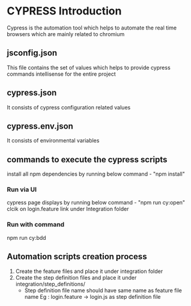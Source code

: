 # CYPRESS Introduction

Cypress is the automation tool which helps to automate the real time browsers which are mainly related to chromium

## jsconfig.json

This file contains the set of values which helps to provide cypress commands intellisense for the entire project

## cypress.json

It consists of cypress configuration related values

## cypress.env.json

It consists of environmental variables

## commands to execute the cypress scripts

install all npm dependencies by running below command -
"npm install"  

### Run via UI

cypress page displays by running below command -
"npm run cy:open"
clcik on login.feature link under Integration folder

### Run with command

npm run cy:bdd

## Automation scripts creation process

1. Create the feature files and place it under integration folder
2. Create the step definition files and place it under integration/step_definitions/
    - Step definition file name should have same name as feature file name
    Eg : login.feature -> login.js as step definition file
